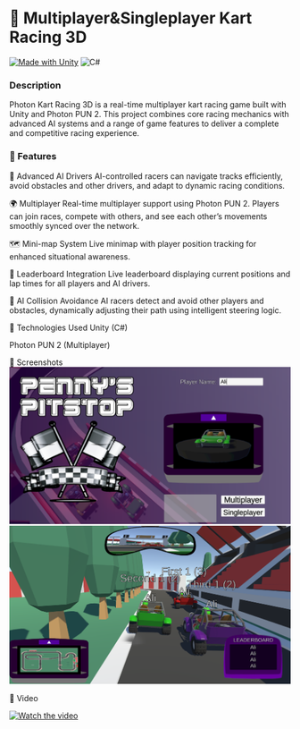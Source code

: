 
# 🏁 Multiplayer&Singleplayer Kart Racing 3D 

[![Made with Unity](https://img.shields.io/badge/Made%20with-Unity-57b9d3.svg?style=for-the-badge&logo=unity)](https://unity3d.com)
![C#](https://img.shields.io/badge/c%23-%23239120.svg?style=for-the-badge&logo=csharp&logoColor=white)

### Description
Photon Kart Racing 3D is a real-time multiplayer kart racing game built with Unity and Photon PUN 2. This project combines core racing mechanics with advanced AI systems and a range of game features to deliver a complete and competitive racing experience.

### 🚀 Features

🧠 Advanced AI Drivers
AI-controlled racers can navigate tracks efficiently, avoid obstacles and other drivers, and adapt to dynamic racing conditions.

🌍 Multiplayer
Real-time multiplayer support using Photon PUN 2. Players can join races, compete with others, and see each other’s movements smoothly synced over the network.

🗺️ Mini-map System
Live minimap with player position tracking for enhanced situational awareness.

🥇 Leaderboard Integration
Live leaderboard displaying current positions and lap times for all players and AI drivers.

🚧 AI Collision Avoidance
AI racers detect and avoid other players and obstacles, dynamically adjusting their path using intelligent steering logic.

📂 Technologies Used
Unity (C#)

Photon PUN 2 (Multiplayer)

📸 Screenshots
![alt text](https://github.com/AliBacik/Multiplayer-Racing-Game-Unity3D-Photon-/blob/main/ScreenShots/1.png)
![alt text](https://github.com/AliBacik/Multiplayer-Racing-Game-Unity3D-Photon-/blob/main/ScreenShots/2.png)

🔗 Video

[![Watch the video](https://img.youtube.com/vi/abc123XYZ/hqdefault.jpg)]([https://www.youtube.com/watch?v=abc123XYZ](https://www.youtube.com/watch?v=4sgkHb-VY10&ab_channel=AliBACIK))


